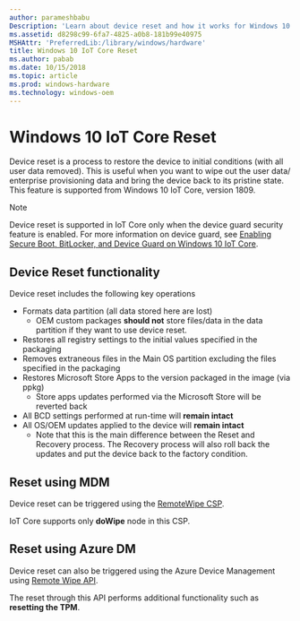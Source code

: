 ```yaml
---
author: parameshbabu
Description: 'Learn about device reset and how it works for Windows 10 IoT Core devices..'
ms.assetid: d8298c99-6fa7-4825-a0b8-181b99e40975
MSHAttr: 'PreferredLib:/library/windows/hardware'
title: Windows 10 IoT Core Reset
ms.author: pabab
ms.date: 10/15/2018
ms.topic: article
ms.prod: windows-hardware
ms.technology: windows-oem
---
```


# Windows 10 IoT Core Reset

Device reset is a process to restore the device to initial conditions (with all user data removed). This is useful when you want to wipe out the user data/ enterprise provisioning data and bring the device back to its pristine state. This feature is supported from Windows 10 IoT Core, version 1809.

> [!NOTE]
> Device reset is supported in IoT Core only when the device guard security feature is enabled. For more information on device guard, see [Enabling Secure Boot, BitLocker, and Device Guard on Windows 10 IoT Core](https://docs.microsoft.com/windows/iot-core/secure-your-device/securebootandbitlocker).

## Device Reset functionality

Device reset includes the following key operations

* Formats data partition (all data stored here are lost)
    - OEM custom packages **should not** store files/data in the data partition if they want to use device reset.
* Restores all registry settings to the initial values specified in the packaging
* Removes extraneous files in the Main OS partition excluding the files specified in the packaging
* Restores Microsoft Store Apps to the version packaged in the image (via ppkg)
    - Store apps updates performed via the Microsoft Store will be reverted back
* All BCD settings performed at run-time will **remain intact**
* All OS/OEM updates applied to the device will **remain intact**
    - Note that this is the main difference between the Reset and Recovery process. The Recovery process will also roll back the updates and put the device back to the factory condition.

## Reset using MDM

Device reset can be triggered using the [RemoteWipe CSP](https://docs.microsoft.com/en-us/windows/client-management/mdm/remotewipe-csp).

IoT Core supports only **doWipe** node in this CSP.

## Reset using Azure DM

Device reset can also be triggered using the Azure Device Management using [Remote Wipe API](https://github.com/ms-iot/iot-core-azure-dm-client/blob/master/docs/remote-wipe.md). 

The reset through this API performs additional functionality such as **resetting the TPM**.
